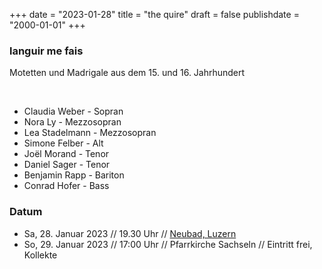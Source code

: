 ﻿﻿+++
date = "2023-01-28"
title = "the quire"
draft = false
publishdate = "2000-01-01"
+++

### languir me fais

Motetten und Madrigale aus dem 15. und 16. Jahrhundert

<br>

* Claudia Weber - Sopran
* Nora Ly - Mezzosopran
* Lea Stadelmann - Mezzosopran
* Simone Felber - Alt
* Joël Morand - Tenor
* Daniel Sager - Tenor
* Benjamin Rapp - Bariton
* Conrad Hofer - Bass



### Datum

* Sa, 28. Januar 2023  // 19.30 Uhr // [Neubad, Luzern](https://eventfrog.ch/de/p/konzert/a-cappella-vocal/languir-me-fais-luzern-6986939951221755933.html) 
* So, 29. Januar 2023  // 17:00 Uhr // Pfarrkirche Sachseln // Eintritt frei, Kollekte
